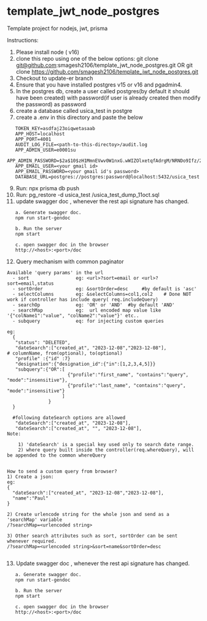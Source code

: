 # template_jwt_node_postgres

Template project for nodejs, jwt, prisma

Instructions:

1. Please install node ( v16)
2. clone this repo using one of the below options: git clone git@github.com:smagesh2106/template_jwt_node_postgres.git OR git clone https://github.com/smagesh2106/template_jwt_node_postgres.git
3. Checkout to update-er branch
4. Ensure that you have installed postgres v15 or v16 and pgadmin4.
5. In the postgres db, create a user called postgres(by default it should have been created) with password(if user is already created then modify the password) as password
6. create a database called usica_test in postgre
7. create a .env in this directory and paste the below

```
   TOKEN_KEY=asdfaj23oiqwetasaab
   APP_HOST=localhost
   APP_PORT=4001
   AUDIT_LOG_FILE=<path-to-this-directoy>/audit.log
   APP_ADMIN_USER=e0001su
   APP_ADMIN_PASSWORD=$2a$10$zH1MmnEVwv0W1nxG.wWIZOlxetqfAdrgM/NRNDo9Ifz/2X26lDn7S
   APP_EMAIL_USER=<your gmail id>
   APP_EMAIL_PASSWORD=<your gmail id's password>
   DATABASE_URL=postgres://postgres:password@localhost:5432/usica_test
```

9. Run: npx prisma db push
10. Run: pg_restore -d usica_test <path-to-file>/usica_test_dump_11oct.sql
11. update swagger doc , whenever the rest api signature has changed.

```
   a. Generate swagger doc.
   npm run start-gendoc

   b. Run the server
   npm start

   c. open swagger doc in the browser
   http://<host>:<port>/doc
```

12. Query mechanism with common paginator

```
Available 'query params' in the url
  - sort                 eg: <url>?sort=email or <url>?sort=email,status
  - sortOrder            eg: &sortOrder=desc     #by default is 'asc'
  - selectColumns        eg: &selectColumns=col1,col2    # Done NOT work if controller has include query( req.includeQuery)
  - searchOp             eg: 'OR' or 'AND'  #by default 'AND'
  - searchMap            eg:  url encoded map value like '{"colName1":"value", "colName2":"value"}' etc..
  - subquery             eq: for injecting custom queries

eg:
  {
   "status": "DELETED",
   "dateSearch":["created_at", "2023-12-08","2023-12-08"],                          # columnName, from(optional), to(optional)
   "profile" :{"id" :7}
   "designation":{"designation_id":{"in":[1,2,3,4,5]}}
   "subquery":{"OR":[
                      {"profile":"first_name", "contains":"query", "mode":"insensitive"},
                      {"profile":"last_name", "contains":"query", "mode":"insensitive"}
                    ]
               }
  }

  #following dateSearch options are allowed
   "dateSearch":["created_at", "2023-12-08"],
   "dateSearch":["created_at", "", "2023-12-08"],
Note:

    1) 'dateSearch' is a special key used only to search date range.
    2) where query built inside the controller(req.whereQuery), will be appended to the common whereQuery


How to send a custom query from browser?
1) Create a json:
eg:
{
  "dateSearch":["created_at", "2023-12-08","2023-12-08"],
  "name":"Paul"
}

2) Create urlencode string for the whole json and send as a 'searchMap' variable
/?searchMap=<urlencoded string>

3) Other search attributes such as sort, sortOrder can be sent whenever required.
/?searchMap=<urlencoded string>&sort=name&sortOrder=desc


```

13. Update swagger doc , whenever the rest api signature has changed.

```
   a. Generate swagger doc.
   npm run start-gendoc

   b. Run the server
   npm start

   c. open swagger doc in the browser
   http://<host>:<port>/doc
```
